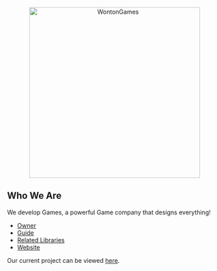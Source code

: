 <div align="center">
	<br />
	<p>
		<a href="https://linktr.ee/raphael065/"><img src="https://i.ibb.co/WvwhSrY/hvucrknh-removebg-preview-1.png" width="400" alt="WontonGames" /></a>
	</p>
</div>

## Who We Are

We develop Games, a powerful Game company that designs everything! 

- [Owner]
- [Guide]
- [Related Libraries]
- [Website]

Our current project can be viewed [here][Project].

[Owner]: https://github.com/Raphael065
[Guide]: https://github.com/Raphael065
[Related Libraries]: https://discord.com/developers/docs/topics/community-resources#libraries
[Project]: https://github.com/Raphael065
[Website]: linktr.ee/raphael065
